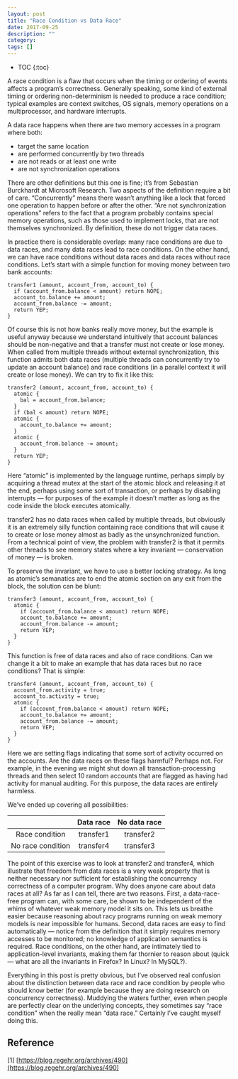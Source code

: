 ```yaml
---
layout: post
title: "Race Condition vs Data Race"
date: 2017-09-25
description: ""
category: 
tags: []
---
```

* TOC
{:toc}

A race condition is a flaw that occurs when the timing or ordering of events affects a program’s correctness. Generally speaking, some kind of external timing or ordering non-determinism is needed to produce a race condition; typical examples are context switches, OS signals, memory operations on a multiprocessor, and hardware interrupts.

A data race happens when there are two memory accesses in a program where both:

* target the same location
* are performed concurrently by two threads
* are not reads or at least one write
* are not synchronization operations

There are other definitions but this one is fine; it’s from Sebastian Burckhardt at Microsoft Research. Two aspects of the definition require a bit of care. “Concurrently” means there wasn’t anything like a lock that forced one operation to happen before or after the other. “Are not synchronization operations” refers to the fact that a program probably contains special memory operations, such as those used to implement locks, that are not themselves synchronized. By definition, these do not trigger data races.

In practice there is considerable overlap: many race conditions are due to data races, and many data races lead to race conditions. On the other hand, we can have race conditions without data races and data races without race conditions. Let’s start with a simple function for moving money between two bank accounts:

```
transfer1 (amount, account_from, account_to) {
  if (account_from.balance < amount) return NOPE;
  account_to.balance += amount;
  account_from.balance -= amount;
  return YEP;
}
```

Of course this is not how banks really move money, but the example is useful anyway because we understand intuitively that account balances should be non-negative and that a transfer must not create or lose money. When called from multiple threads without external synchronization, this function admits both data races (multiple threads can concurrently try to update an account balance) and race conditions (in a parallel context it will create or lose money). We can try to fix it like this:

```
transfer2 (amount, account_from, account_to) {
  atomic {
    bal = account_from.balance;
  }
  if (bal < amount) return NOPE;
  atomic {
    account_to.balance += amount;
  }
  atomic {
    account_from.balance -= amount;
  }
  return YEP;
}
```

Here “atomic” is implemented by the language runtime, perhaps simply by acquiring a thread mutex at the start of the atomic block and releasing it at the end, perhaps using some sort of transaction, or perhaps by disabling interrupts — for purposes of the example it doesn’t matter as long as the code inside the block executes atomically.

transfer2 has no data races when called by multiple threads, but obviously it is an extremely silly function containing race conditions that will cause it to create or lose money almost as badly as the unsynchronized function. From a technical point of view, the problem with transfer2 is that it permits other threads to see memory states where a key invariant — conservation of money — is broken.

To preserve the invariant, we have to use a better locking strategy. As long as atomic’s semanatics are to end the atomic section on any exit from the block, the solution can be blunt:

```
transfer3 (amount, account_from, account_to) {
  atomic {
    if (account_from.balance < amount) return NOPE;
    account_to.balance += amount;
    account_from.balance -= amount;
    return YEP;
  }
}
```

This function is free of data races and also of race conditions. Can we change it a bit to make an example that has data races but no race conditions? That is simple:

```
transfer4 (amount, account_from, account_to) {
  account_from.activity = true;
  account_to.activity = true;
  atomic {
    if (account_from.balance < amount) return NOPE;
    account_to.balance += amount;
    account_from.balance -= amount;
    return YEP;
  }
}
```

Here we are setting flags indicating that some sort of activity occurred on the accounts. Are the data races on these flags harmful? Perhaps not. For example, in the evening we might shut down all transaction-processing threads and then select 10 random accounts that are flagged as having had activity for manual auditing. For this purpose, the data races are entirely harmless.

We’ve ended up covering all possibilities:

|                   | Data race   | No data race |
| :---------------: | :---------: | :----------: |
| Race condition    | transfer1   | transfer2    |
| No race condition | transfer4   | transfer3    |


The point of this exercise was to look at transfer2 and transfer4, which illustrate that freedom from data races is a very weak property that is neither necessary nor sufficient for establishing the concurrency correctness of a computer program. Why does anyone care about data races at all? As far as I can tell, there are two reasons. First, a data-race-free program can, with some care, be shown to be independent of the whims of whatever weak memory model it sits on. This lets us breathe easier because reasoning about racy programs running on weak memory models is near impossible for humans. Second, data races are easy to find automatically — notice from the definition that it simply requires memory accesses to be monitored; no knowledge of application semantics is required. Race conditions, on the other hand, are intimately tied to application-level invariants, making them far thornier to reason about (quick — what are all the invariants in Firefox? In Linux? In MySQL?).

Everything in this post is pretty obvious, but I’ve observed real confusion about the distinction between data race and race condition by people who should know better (for example because they are doing research on concurrency correctness). Muddying the waters further, even when people are perfectly clear on the underlying concepts, they sometimes say “race condition” when the really mean “data race.” Certainly I’ve caught myself doing this.

## Reference

[1] [https://blog.regehr.org/archives/490](https://blog.regehr.org/archives/490)
